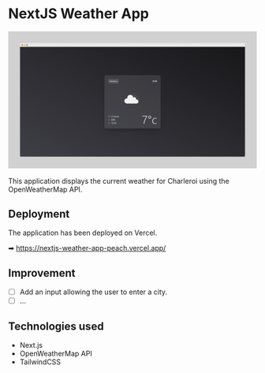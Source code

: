 # NextJS Weather App

![Banner](./Screenshot.png)

This application displays the current weather for Charleroi using the OpenWeatherMap API.

## Deployment

The application has been deployed on Vercel.

➡ https://nextjs-weather-app-peach.vercel.app/

## Improvement

- [ ] Add an input allowing the user to enter a city.
- [ ] ...

## Technologies used

- Next.js
- OpenWeatherMap API
- TailwindCSS
